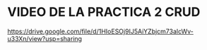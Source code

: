 # VIDEO DE LA PRACTICA 2 CRUD 

https://drive.google.com/file/d/1HIoESOj9IJ5AiYZbjcm73alcWv-u33Xn/view?usp=sharing

